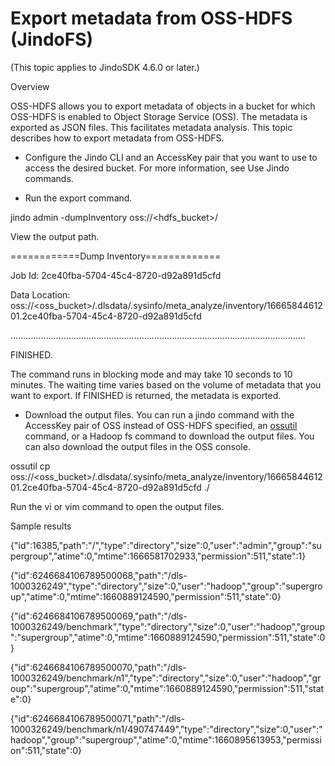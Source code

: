# Export metadata from OSS-HDFS (JindoFS)

(This topic applies to JindoSDK 4.6.0 or later.)

Overview

OSS-HDFS allows you to export metadata of objects in a bucket for which OSS-HDFS is enabled to Object Storage Service (OSS). The metadata is exported as JSON files. This facilitates metadata analysis. This topic describes how to export metadata from OSS-HDFS.

*   Configure the Jindo CLI and an AccessKey pair that you want to use to access the desired bucket. For more information, see Use Jindo commands.
    
*   Run the export command.
    

jindo admin -dumpInventory oss://<hdfs\_bucket\>/

View the output path.

\============Dump Inventory=============

Job Id: 2ce40fba-5704-45c4-8720-d92a891d5cfd

Data Location: oss://<oss\_bucket\>/.dlsdata/.sysinfo/meta\_analyze/inventory/1666584461201.2ce40fba-5704-45c4-8720-d92a891d5cfd

.....................................................................................................................

FINISHED.

The command runs in blocking mode and may take 10 seconds to 10 minutes. The waiting time varies based on the volume of metadata that you want to export. If FINISHED is returned, the metadata is exported. 

*   Download the output files. You can run a jindo command with the AccessKey pair of OSS instead of OSS-HDFS specified, an [ossutil](https://help.aliyun.com/document_detail/50452.html) command, or a Hadoop fs command to download the output files. You can also download the output files in the OSS console. 
    

ossutil cp oss://<oss\_bucket\>/.dlsdata/.sysinfo/meta\_analyze/inventory/1666584461201.2ce40fba-5704-45c4-8720-d92a891d5cfd ./

Run the vi or vim command to open the output files. 

Sample results

{"id":16385,"path":"/","type":"directory","size":0,"user":"admin","group":"supergroup","atime":0,"mtime":1666581702933,"permission":511,"state":1}

{"id":6246684106789500068,"path":"/dls-1000326249","type":"directory","size":0,"user":"hadoop","group":"supergroup","atime":0,"mtime":1660889124590,"permission":511,"state":0}

{"id":6246684106789500069,"path":"/dls-1000326249/benchmark","type":"directory","size":0,"user":"hadoop","group":"supergroup","atime":0,"mtime":1660889124590,"permission":511,"state":0}

{"id":6246684106789500070,"path":"/dls-1000326249/benchmark/n1","type":"directory","size":0,"user":"hadoop","group":"supergroup","atime":0,"mtime":1660889124590,"permission":511,"state":0}

{"id":6246684106789500071,"path":"/dls-1000326249/benchmark/n1/490747449","type":"directory","size":0,"user":"hadoop","group":"supergroup","atime":0,"mtime":1660895613953,"permission":511,"state":0}
